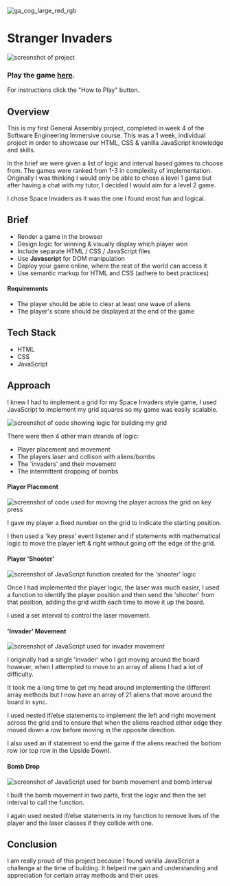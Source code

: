 ![ga_cog_large_red_rgb](https://cloud.githubusercontent.com/assets/40461/8183776/469f976e-1432-11e5-8199-6ac91363302b.png)

# Stranger Invaders

![screenshot of project](https://i.imgur.com/MaEFw0S.png)

### Play the game [here](https://lauracharvey.github.io/GA-Project-1/).

For instructions click the "How to Play" button.

## Overview

This is my first General Assembly project, completed in week 4 of the Software Engineering Immersive course. This was a 1 week, individual project in order to showcase our HTML, CSS & vanilla JavaScript knowledge and skills.

In the brief we were given a list of logic and interval based games to choose from. The games were ranked from 1-3 in complexity of implementation. Originally I was thinking I would only be able to chose a level 1 game but after having a chat with my tutor, I decided I would aim for a level 2 game.

I chose Space Invaders as it was the one I found most fun and logical.

## Brief 


* Render a game in the browser
* Design logic for winning & visually display which player won
* Include separate HTML / CSS / JavaScript files
* Use **Javascript** for DOM manipulation
* Deploy your game online, where the rest of the world can access it
* Use semantic markup for HTML and CSS (adhere to best practices)

#### Requirements

* The player should be able to clear at least one wave of aliens
* The player's score should be displayed at the end of the game

## Tech Stack

* HTML
* CSS
* JavaScript

## Approach

I knew I had to implement a grid for my Space Invaders style game, I used JavaScript to implement my grid squares so my game was easily scalable.

![screenshot of code showing logic for building my grid](https://i.imgur.com/lAYks66.png)

There were then 4 other main strands of logic:

* Player placement and movement
* The players laser and collison with aliens/bombs
* The 'invaders' and their movement
* The intermittent dropping of bombs

#### Player Placement

![screenshot of code used for moving the player across the grid on key press](https://i.imgur.com/THLi44H.png)

I gave my player a fixed number on the grid to indicate the starting position.

I then used a 'key press' event listener and if statements with mathematical logic to move the player left & right without going off the edge of the grid.

#### Player 'Shooter'

![screenshot of JavaScript function created for the 'shooter' logic](https://i.imgur.com/kVYl1nW.png)

Once I had implemented the player logic, the laser was much easier, I used a function to identify the player position and then send the 'shooter' from that position, adding the grid width each time to move it up the board.

I used a set interval to control the laser movement.

#### 'Invader' Movement

![screenshot of JavaScript used for invader movement](https://i.imgur.com/ofcwV7h.png)

I originally had a single 'invader' who I got moving around the board however, when I attempted to move to an array of aliens I had a lot of difficulty.

It took me a long time to get my head around implementing the different array methods but I now have an array of 21 aliens that move around the board in sync.

I used nested if/else statements to implement the left and right movement across the grid and to ensure that when the aliens reached either edge they moved down a row before moving in the opposite direction.

I also used an if statement to end the game if the aliens reached the bottom row (or top row in the Upside Down).


#### Bomb Drop

![screenshot of JavaScript used for bomb movement and bomb interval](https://i.imgur.com/xzyRwxF.png)

I built the bomb movement in two parts, first the logic and then the set interval to call the function.

I again used nested if/else statements in my function to remove lives of the player and the laser classes if they collide with one.

## Conclusion

I am really proud of this project because I found vanilla JavaScript a challenge at the time of building. It helped me gain and understanding and appreciation for certain array methods and their uses.
